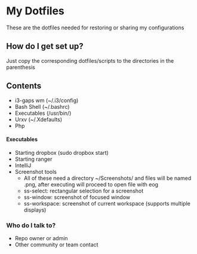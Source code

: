 # My Dotfiles #

These are the dotfiles needed for restoring or sharing my configurations

## How do I get set up? ##

Just copy the corresponding dotfiles/scripts to the directories in the parenthesis 

## Contents ##

* i3-gaps wm (~/.i3/config)
* Bash Shell (~/.bashrc)
* Executables (/usr/bin/)
* Urxv (~/.Xdefaults)
* Php 

#### Executables ####

* Starting dropbox (sudo dropbox start)
* Starting ranger 
* IntelliJ
* Screenshot tools
    * All of these need a directory ~/Screenshots/ and files will be named <scriptName>.png, after executing will proceed to open file with eog
    * ss-select: rectangular selection for a screenshot
    * ss-window: screenshot of focused window
    * ss-workspace: screenshot of current workspace (supports multiple displays)
### Who do I talk to? ###

* Repo owner or admin
* Other community or team contact
